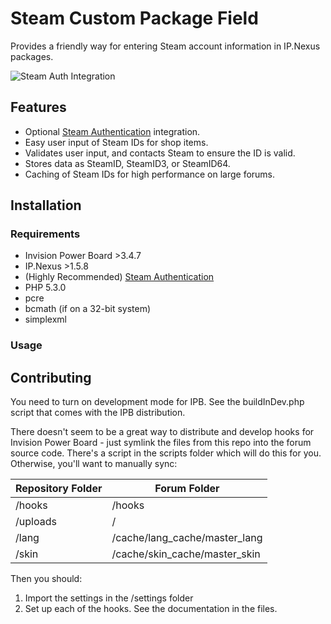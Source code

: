Steam Custom Package Field
=======
Provides a friendly way for entering Steam account information in
IP.Nexus packages.

![Steam Auth Integration](http://yiyangc91.github.io/images/steamcf.png)

## Features
* Optional [Steam Authentication](https://github.com/Lavoaster/IP.Board-Steam-Authentication-Method)
  integration.
* Easy user input of Steam IDs for shop items.
* Validates user input, and contacts Steam to ensure the ID is valid.
* Stores data as SteamID, SteamID3, or SteamID64.
* Caching of Steam IDs for high performance on large forums.

## Installation
### Requirements
* Invision Power Board >3.4.7
* IP.Nexus >1.5.8
* (Highly Recommended) [Steam Authentication](https://github.com/Lavoaster/IP.Board-Steam-Authentication-Method)
* PHP 5.3.0
 * pcre
 * bcmath (if on a 32-bit system)
 * simplexml

### Usage


## Contributing

You need to turn on development mode for IPB. See the buildInDev.php
script that comes with the IPB distribution.

There doesn't seem to be a great way to distribute and develop hooks
for Invision Power Board - just symlink the files from this repo
into the forum source code. There's a script in the scripts folder
which will do this for you. Otherwise, you'll want to manually sync:

| Repository Folder | Forum Folder                  |
|-------------------|-------------------------------|
| /hooks            | /hooks                        |
| /uploads          | /                             |
| /lang             | /cache/lang_cache/master_lang |
| /skin             | /cache/skin_cache/master_skin |

Then you should:

1. Import the settings in the /settings folder
2. Set up each of the hooks. See the documentation in the files.
